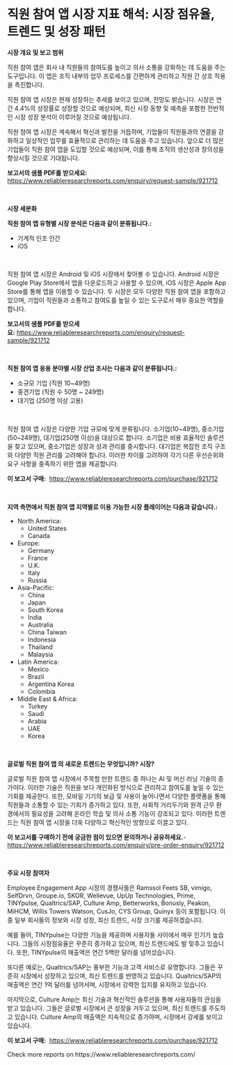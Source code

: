<p><h1>직원 참여 앱 시장 지표 해석: 시장 점유율, 트렌드 및 성장 패턴</h1></p><p><strong>시장 개요 및 보고 범위</strong></p>
<p><p>직원 참여 앱은 회사 내 직원들의 참여도를 높이고 의사 소통을 강화하는 데 도움을 주는 도구입니다. 이 앱은 조직 내부의 업무 프로세스를 간편하게 관리하고 직원 간 상호 작용을 촉진합니다.</p><p>직원 참여 앱 시장은 현재 성장하는 추세를 보이고 있으며, 전망도 밝습니다. 시장은 연간 4.4%의 성장률로 성장할 것으로 예상되며, 최신 시장 동향 및 예측을 포함한 전반적인 시장 성장 분석이 이루어질 것으로 예상됩니다.</p><p>직원 참여 앱 시장은 계속해서 혁신과 발전을 거듭하며, 기업들이 직원들과의 연결을 강화하고 일상적인 업무를 효율적으로 관리하는 데 도움을 주고 있습니다. 앞으로 더 많은 기업들이 직원 참여 앱을 도입할 것으로 예상되며, 이를 통해 조직의 생산성과 창의성을 향상시킬 것으로 기대됩니다.</p></p>
<p><strong>보고서의 샘플 PDF를 받으세요:</strong> <a href="https://www.reliableresearchreports.com/enquiry/request-sample/921712">https://www.reliableresearchreports.com/enquiry/request-sample/921712</a></p>
<p>&nbsp;</p>
<p><strong>시장 세분화</strong></p>
<p><strong>직원 참여 앱 유형별 시장 분석은 다음과 같이 분류됩니다.:</strong></p>
<p><ul><li>기계적 인조 인간</li><li>iOS</li></ul></p>
<p>&nbsp;</p>
<p><p>직원 참여 앱 시장은 Android 및 iOS 시장에서 찾아볼 수 있습니다. Android 시장은 Google Play Store에서 앱을 다운로드하고 사용할 수 있으며, iOS 시장은 Apple App Store를 통해 앱을 이용할 수 있습니다. 두 시장은 모두 다양한 직원 참여 앱을 포함하고 있으며, 기업이 직원들과 소통하고 참여도를 높일 수 있는 도구로서 매우 중요한 역할을 합니다.</p></p>
<p><strong>보고서의 샘플 PDF를 받으세요:</strong>&nbsp;<a href="https://www.reliableresearchreports.com/enquiry/request-sample/921712">https://www.reliableresearchreports.com/enquiry/request-sample/921712</a></p>
<p>&nbsp;</p>
<p><strong> 직원 참여 앱 응용 분야별 시장 산업 조사는 다음과 같이 분류됩니다.:</strong></p>
<p><ul><li>소규모 기업 (직원 10~49명)</li><li>중견기업 (직원 수 50명 ~ 249명)</li><li>대기업 (250명 이상 고용)</li></ul></p>
<p>&nbsp;</p>
<p><p>직원 참여 앱 시장은 다양한 기업 규모에 맞게 분류됩니다. 소기업(10~49명), 중소기업(50~249명), 대기업(250명 이상)을 대상으로 합니다. 소기업은 비용 효율적인 솔루션을 찾고 있으며, 중소기업은 성장과 성과 관리를 중시합니다. 대기업은 복잡한 조직 구조와 다양한 직원 관리를 고려해야 합니다. 이러한 차이를 고려하여 각기 다른 우선순위와 요구 사항을 충족하기 위한 앱을 제공합니다.</p></p>
<p><strong>이 보고서 구매:</strong>&nbsp; <a href="https://www.reliableresearchreports.com/purchase/921712">https://www.reliableresearchreports.com/purchase/921712</a></p>
<p>&nbsp;</p>
<p><strong>지역 측면에서 직원 참여 앱 지역별로 이용 가능한 시장 플레이어는 다음과 같습니다.:</strong></p>
<p><ul>
    <li>
        North America:
        <ul>
            <li>United States</li>
            <li>Canada</li>
        </ul>
    </li>
    <li>
        Europe:
        <ul>
            <li>Germany</li>
            <li>France</li>
            <li>U.K.</li>
            <li>Italy</li>
            <li>Russia</li>
        </ul>
    </li>
    <li>
        Asia-Pacific:
        <ul>
            <li>China</li>
            <li>Japan</li>
            <li>South Korea</li>
            <li>India</li>
            <li>Australia</li>
            <li>China Taiwan</li>
            <li>Indonesia</li>
            <li>Thailand</li>
            <li>Malaysia</li>
        </ul>
    </li>
    <li>
        Latin America:
        <ul>
            <li>Mexico</li>
            <li>Brazil</li>
            <li>Argentina Korea</li>
            <li>Colombia</li>
        </ul>
    </li>
    <li>
        Middle East & Africa:
        <ul>
            <li>Turkey</li>
            <li>Saudi</li>
            <li>Arabia</li>
            <li>UAE</li>
            <li>Korea</li>
        </ul>
    </li>
    </ul></p>
<p>&nbsp;</p>
<p><strong>글로벌 직원 참여 앱 의 새로운 트렌드는 무엇입니까? 시장?</strong></p>
<p><p>글로벌 직원 참여 앱 시장에서 주목할 만한 트렌드 중 하나는 AI 및 머신 러닝 기술의 증가이다. 이러한 기술은 직원을 보다 개인화된 방식으로 관리하고 참여도를 높일 수 있는 기회를 제공한다. 또한, 모바일 기기의 보급 및 사용이 늘어나면서 다양한 플랫폼을 통해 직원들과 소통할 수 있는 기회가 증가하고 있다. 또한, 사회적 거리두기와 원격 근무 환경에서의 필요성을 고려해 온라인 학습 및 의사 소통 기능이 강조되고 있다. 이러한 트렌드는 직원 참여 앱 시장을 더욱 다양하고 혁신적인 방향으로 이끌고 있다.</p></p>
<p><strong>이 보고서를 구매하기 전에 궁금한 점이 있으면 문의하거나 공유하세요.</strong>- <a href="https://www.reliableresearchreports.com/enquiry/pre-order-enquiry/921712">https://www.reliableresearchreports.com/enquiry/pre-order-enquiry/921712</a></p>
<p>&nbsp;</p>
<p><strong>주요 시장 참여자</strong></p>
<p><p>Employee Engagement App 시장의 경쟁사들은 Ramssol Feets SB, vimigo, SelfDrvn, Groupe.io, SKOR, Wellevue, UpUp Technologies, Prime, TINYpulse, Qualtrics/SAP, Culture Amp, Betterworks, Bonusly, Peakon, MiHCM, Willis Towers Watson, CusJo, CYS Group, Quinyx 등이 포함됩니다. 이 중 일부 회사들의 정보와 시장 성장, 최신 트렌드, 시장 크기를 제공하겠습니다.</p><p>예를 들어, TINYpulse는 다양한 기능을 제공하며 사용자들 사이에서 매우 인기가 높습니다. 그들의 시장점유율은 꾸준히 증가하고 있으며, 최신 트렌드에도 발 맞추고 있습니다. 또한, TINYpulse의 매출액은 연간 5백만 달러를 넘어섰습니다.</p><p>또다른 예로는, Qualtrics/SAP는 풍부한 기능과 고객 서비스로 유명합니다. 그들은 꾸준히 시장에서 성장하고 있으며, 최신 트렌드를 반영하고 있습니다. Qualtrics/SAP의 매출액은 연간 1억 달러를 넘어서며, 시장에서 강력한 입지를 유지하고 있습니다.</p><p>마지막으로, Culture Amp는 최신 기술과 혁신적인 솔루션을 통해 사용자들의 관심을 받고 있습니다. 그들은 글로벌 시장에서 큰 성장을 거두고 있으며, 최신 트렌드를 주도하고 있습니다. Culture Amp의 매출액은 지속적으로 증가하며, 시장에서 강세를 보이고 있습니다.</p></p>
<p><strong>이 보고서 구매:</strong>&nbsp;&nbsp;<a href="https://www.reliableresearchreports.com/purchase/921712">https://www.reliableresearchreports.com/purchase/921712</a></p>
<p>Check more reports on https://www.reliableresearchreports.com/</p>
